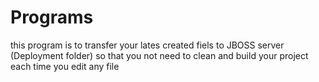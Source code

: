 # Programs

this program is to transfer your lates created fiels to JBOSS server (Deployment folder)
so that you not need to clean and build your project each time you edit any file


